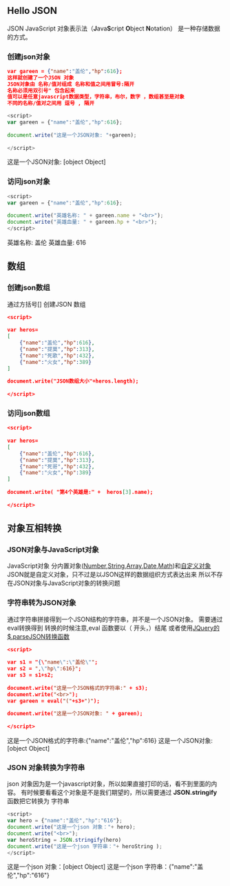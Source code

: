 # 

## Hello JSON

JSON JavaScript 对象表示法（**J**ava**S**cript **O**bject **N**otation） 是一种存储数据的方式。

### 创建json对象

```json
var gareen = {"name":"盖伦","hp":616};
这样就创建了一个JSON 对象
JSON对象由 名称/值对组成 名称和值之间用冒号:隔开
名称必须用双引号" 包含起来
值可以是任意javascript数据类型，字符串，布尔，数字 ，数组甚至是对象
不同的名称/值对之间用 逗号 , 隔开
```

```javascript
<script>
var gareen = {"name":"盖伦","hp":616};
  
document.write("这是一个JSON对象: "+gareen);
 
</script>
```

这是一个JSON对象: [object Object]

### 访问json对象

```javascript
<script>
var gareen = {"name":"盖伦","hp":616};
 
document.write("英雄名称: " + gareen.name + "<br>");
document.write("英雄血量: " + gareen.hp + "<br>");
</script>
```

英雄名称: 盖伦
英雄血量: 616

## 数组

### 创建json数组

通过方括号[] 创建JSON 数组

```json
<script>
 
var heros=
[
    {"name":"盖伦","hp":616},
    {"name":"提莫","hp":313},
    {"name":"死歌","hp":432},
    {"name":"火女","hp":389}
]
 
document.write("JSON数组大小"+heros.length);
 
</script>
```

### 访问json数组

```json
<script>
  
var heros=
[
    {"name":"盖伦","hp":616},
    {"name":"提莫","hp":313},
    {"name":"死哥","hp":432},
    {"name":"火女","hp":389}
]
  
document.write( "第4个英雄是:" +  heros[3].name);
  
</script>
```

## 对象互相转换

### JSON对象与JavaScript对象

JavaScript对象 分内置对象([Number](https://how2j.cn/k/javascript/javascript-number/438.html),[String](https://how2j.cn/k/javascript/javascript-string/439.html),[Array](https://how2j.cn/k/javascript/javascript-array/441.html),[Date](https://how2j.cn/k/javascript/javascript-date/440.html),[Math](https://how2j.cn/k/javascript/javascript-math/520.html))和[自定义对象](https://how2j.cn/k/javascript/javascript-object/442.html)
JSON就是自定义对象，只不过是以JSON这样的数据组织方式表达出来
所以不存在JSON对象与JavaScript对象的转换问题

### 字符串转为JSON对象

通过字符串拼接得到一个JSON结构的字符串，并不是一个JSON对象。 需要通过eval转换得到
转换的时候注意,eval 函数要以（ 开头，）结尾
或者使用[JQuery的$.parseJSON转换函数](https://how2j.cn/k/jquery/jquery-json/534.html)

```json
<script>
 
var s1 = "{\"name\":\"盖伦\"";
var s2 = ",\"hp\":616}";
var s3 = s1+s2;
 
document.write("这是一个JSON格式的字符串:" + s3);
document.write("<br>");
var gareen = eval("("+s3+")");
 
document.write("这是一个JSON对象: " + gareen);
  
</script>
```

这是一个JSON格式的字符串:{"name":"盖伦","hp":616}
这是一个JSON对象: [object Object]

### JSON 对象转换为字符串

json 对象因为是一个javascript对象，所以如果直接打印的话，看不到里面的内容。
有时候要看看这个对象是不是我们期望的，所以需要通过 **JSON.stringify** 函数把它转换为 字符串

```javascript
<script>
var hero = {"name":"盖伦","hp":"616"};
document.write("这是一个json 对象："+ hero);
document.write("<br>");
var heroString = JSON.stringify(hero)
document.write("这是一个json 字符串："+ heroString );
</script>
```

这是一个json 对象：[object Object]
这是一个json 字符串：{"name":"盖伦","hp":"616"}


